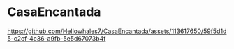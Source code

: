 # CasaEncantada

https://github.com/Hellowhales7/CasaEncantada/assets/113617650/59f5d1d5-c2cf-4c36-a9fb-5e5d67073b4f





